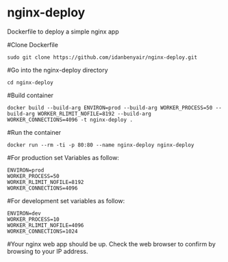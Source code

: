 # nginx-deploy
Dockerfile to deploy a simple nginx app

#Clone Dockerfile
```
sudo git clone https://github.com/idanbenyair/nginx-deploy.git
```

#Go into the nginx-deploy directory
```
cd nginx-deploy
```

#Build container
```
docker build --build-arg ENVIRON=prod --build-arg WORKER_PROCESS=50 --build-arg WORKER_RLIMIT_NOFILE=8192 --build-arg WORKER_CONNECTIONS=4096 -t nginx-deploy .
```

#Run the container
```
docker run --rm -ti -p 80:80 --name nginx-deploy nginx-deploy
```

#For production set Variables as follow:

```
ENVIRON=prod
WORKER_PROCESS=50
WORKER_RLIMIT_NOFILE=8192
WORKER_CONNECTIONS=4096
```

#For development set variables as follow:

```
ENVIRON=dev
WORKER_PROCESS=10
WORKER_RLIMIT_NOFILE=4096
WORKER_CONNECTIONS=1024
```

#Your nginx web app should be up. Check the web browser to confirm by browsing to your IP address.
